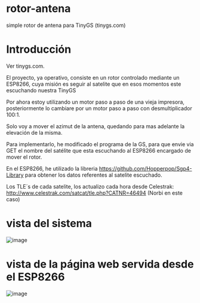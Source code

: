 # rotor-antena
simple rotor de antena para TinyGS (tinygs.com)

# Introducción
Ver tinygs.com.  

El proyecto, ya operativo, consiste en un rotor controlado mediante un ESP8266, cuya misión es seguir al satelite que en esos momentos este
escuchando nuestra TinyGS  

Por ahora estoy utilizando un motor paso a paso de una vieja impresora, posteriormente lo cambiare por un motor paso a paso con desmultiplicador
100:1.  

Solo voy a mover el azimut de la antena, quedando para mas adelante la elevación de la misma.  

Para implementarlo, he modificado el programa de la GS, para que envie via GET el nombre del satélite que esta escuchando al ESP8266 encargado de mover el rotor.  

En el ESP8266, he utilizado la libreria https://github.com/Hopperpop/Sgp4-Library para obtener los datos referentes al satelite escuchado.  

Los TLE´s de cada satelite, los actualizo cada hora desde Celestrak: http://www.celestrak.com/satcat/tle.php?CATNR=46494 (Norbi en este caso)  

# vista del sistema 
![image](https://user-images.githubusercontent.com/48222471/117567192-4486f400-b0bb-11eb-8b01-1b8cee6842a2.png)

 
# vista de la página web servida desde el ESP8266
![image](https://user-images.githubusercontent.com/48222471/117567409-8bc1b480-b0bc-11eb-89ca-9d89e79c7466.png)

